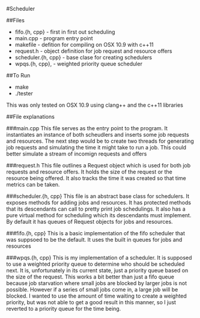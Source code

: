 #Scheduler

##Files
* fifo.{h, cpp} - first in first out scheduling
* main.cpp - program entry point
* makefile - defition for compiling on OSX 10.9 with c++11
* request.h - object definition for job request and resource offers
* scheduler.{h, cpp} - base clase for creating schedulers
* wpqs.{h, cpp}, - weighted priority queue scheduler

##To Run
* make
* ./tester

This was only tested on OSX 10.9 using clang++ and the c++11 libraries

##File explanations

###main.cpp
This file serves as the entry point to the program. It instantiates an instance of both scheudlers and inserts some job requests and resources. 
The next step would be to create two threads for generating job requests and simulating the time it might take to run a job. This could better simulate a stream of incomign requests and offers

###request.h
This file outlines a Request object which is used for both job requests and resource offers. It holds the size of the request or the resource being offered. It also tracks the time it was created so that time metrics can be taken.

###scheduler.{h, cpp}
This file is an abstract base class for schedulers. It exposes methods for adding jobs and resources. It has protected methods that its descendants can call to pretty print job schedulings. It also has a pure virtual method for scheduling which its descendants must implement. By default it has queues of Request objects for jobs and resources.

###fifo.{h, cpp}
This is a basic implementation of the fifo scheduler that was suppsoed to be the default. It uses the built in queues for jobs and resources

###wpqs.{h, cpp}
This is my implementation of a scheduler. It is supposed to use a weighted priority queue to determine who should be scheduled next. It is, unfortunately in its current state, just a priority queue based on the size of the request. This works a bit better than just a fifo queue because job starvation where small jobs are blocked by larger jobs is not possible. However if a series of small jobs come in, a large job will be blocked.  I wanted to use the amount of time waiting to create a weighted priority, but was not able to get a good result in this manner, so I just reverted to a priority queue for the time being.